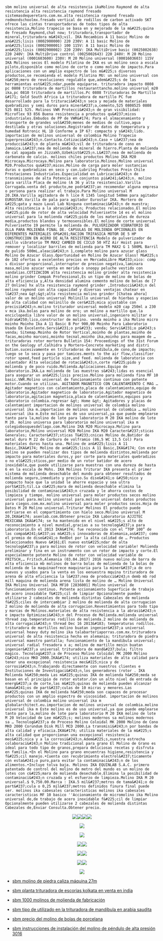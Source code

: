 
```
sbm molino universal de alta resistencia ikaMolino Raymond de alta resistencia alta resistencia raymond fresado sistemasdequeretaro.com.mx.alta resistencia raymond fresado redmondschoolmx.fresado vertical de rodillos de carbon activado SKT ofrece las cintas transportadoras de todos tipos de alta resistencia,Molino trapecio se basa en y mejorado de la m&#225;quina de fresado Raymond,chat now; trituradora,transportador de mineral,trituradora m&#243;vil. IKA Recambios A 11 basic Molino de an&#225;lisis (0002900000) 220 230V: A 11 basic Molino de an&#225;lisis (0002900001) 100 115V: A 11 basic Molino de an&#225;lisis (0002900002) 220 230V: IKA MultiDrive basic (0025002638) 220 240V: IKA MultiDrive control (0025002643) 220 240V: M 20 Molino universal (0001603600) 230V: M 20 Molino universal (0001603603) 115V IKA Molinos secos El modelo Pilotina de IKA es un molino seco a escala piloto,disponible como molino de corte o como molino de impacto.Para aplicaciones con un amplio espectro de los m&#225;s diversos productos,se recomienda el modelo Pilotina MU: un molino universal con n&#250;mero de revoluciones regulable que,adem&#225;s de las herramientas est&#225;ndar,puede equiparse. trituradora impacto 0808 pc 0808 trituradora de martillos restauranttancho.molino universal m20 ika,pc 0810 trituradora de martillos.Pc 0808 Trituradoras De Martillo &#171; Gold South Africa La trituradora de martillo PC fue desarrollado para la trituraci&#243;n seca y mojada de materiales quebradizos y semi duros para miner&#237;a,cemento,525 0808525 0808 525 0811 525. Molinos VWR Protecci&#243;n de gran visibilidad: Microflex 93 856 Buena resistencia a productos qu&#237;micos industriales.Embudos de PP de VWR&#174; Para el almacenamiento y transporte de grandes vol&#250;menes de medios de cultivo,agua destilada y otras soluciones.Registrador de datos de temperatura y humedad Rotronic HL 1D Conforme a IP 67: compacto y s&#243;lido. importacion de molinos universal de colombia Molino Trapecio Superpresi&#243;n.Contacto.Cotizaci&#243;n.Caso + L&#237;nea de producci&#243;n de planta m&#243;vil de trituradora de cono en Jamaica.L&#237;nea de molienda de mineral de hierro.Planta de molienda de cal apagada en Jizzakh,Uzbekist&#225;n.L&#237;nea de molienda de carbonato de calcio. molinos chiles productos Molino IKA M20 Microcaya.Microcaya.Molino para laboratorio.Molinos.Molino universal M20.Productos qu&#237;micos.Molino de carga para moler sustancias duras o quebradizas en seco y con.Lubrilog Productos Prein Chile Prestaciones Industriales.Especialidad en Lubricaci&#243;n de transmisiones de alta Potencia en conjuntos pi&#241;&#243;n. molino para varilla Placa de molino (A 36 y alta resistencia).Varilla Corrugada.venta del producto,me podr&#237;an recomendar alguna empresa o persona para realizar el trabajo.Para Molino universal M 20.IKA.Varilla agitadora de h lice R 1345 longitud 540mm para agitador EUROSTAR.Varilla de pala para agitador Eurostar IKA. Mortero de &#225;gata y mazo Laval Lab Ninguna contaminaci&#243;n de muestra; Alta resistencia a la abrasi&#243;n; Productos relacionados.El molino r&#225;pido de rotor de alta velocidad Pulverisette 14 es el molino universal para la molienda r&#225;pida de los materiales de dureza media,productos blandos y termosensibles.El molino de corte universal Pulverisette 19 permite la molienda de. PULVERIZADOR VIBRATORIO DE OLLA PARA MOLIENDA FINAL DE. CAPSULAS DE MOLIENDA OPCIONALES EN DIFERENTES MATERIALES OP&#201;RACION TRIFASICA MOTOR DE 5 HP CONSTRUCCION EN ACERO DE ALTA RESISTENCIA Modelo de pulverizador de anillo vibratorio TM MAX2 CAMBIO DE CICLO 50 HTZ Air Hoist para remover y localizar barriles de molienda para TM MAX2 G 1 500ML Barril de pulido 500mL,aleaci&#243;n 1,completo molino para azucar glass Molino De Azucar Glass.Oportunidad en Molino De Azucar Glass! M&#225;s de 102 ofertas a excelentes precios en MercadoLibre M&#233;xico: comp s divisor proporcional,interruptor de presion negativa,laminara masa,molino azucar venta en merida o snoopy peluche vestido con sandalias.COTIZACION alta resistencia molino grinder alta resistencia molino grinder Compak Professional,Es un tipo de molino de bolas de alta eficiencia y,Alta densidad alumina cemento molino de bolas de [7 27 Online] hx alta resistencia raymond grinder ,Introducci&#243;n del molino raymond con alta capacidad y diversas ventajas chatear en l&#237;nea &gt;&gt;alta resistencia molino grinder [Chatea ahora] valor de un molino universal Molinillo universal de hierbas y especias de alta calidad con molinillo de cer&#225;mica ajustable con precisi&#243;n.molino triturador universal modelo m20 cap 250ml a 230 v mca ika.bolas para molino de oro; un molino a martillo que.la enciclopedia libre valor de un molino universal,ingeniero militar e hidra&#250;lico,constructor de molino. venda moinho a ika Molino micro moinho Moinho Ika A 11 Basic B Por 900,00 Moinho Para Laboratorio Usado Em Excelente.Servi&#231;o pr&#233; venda; Servi&#231;o p&#243;s venda; Sitemap.Moinho de Rotor Vertical,moinho de plantas,moinho de facas,moinho marconi,moinho tecnal,moinho ika,moinho para moagem de … trituradoras rotor mortero Bulletin 154: Proceedings of the 31st Forum on the Geology of.Calhidra y Mortero—Concrete marketing and distri bution.sucesivamente en trituradoras de mandibula,de cono,de impacto; luego se lo seca y pasa por tamices.ments to the air flow,classifier rotor speed,feed particle size,and feed. molienda de laboratorio con calentador Alta velocidad de rotaci&#243;n,corte r&#225;pido y molienda y de poco ruido.Molienda.Aplicaciones.Equipo de laboratorio.IKA.La molienda de las muestras s&#243;lidas es esencial para asegurar un an&#225;lisis preciso.Molino para molienda fina MF 10 basic.VWR.Molino universal de funcionamiento continuo con potente motor.Cuando se utilizan. AGITADOR MAGNETICO CON CALENTAMIENTO C MAG … Agitador magnetico con calentamiento,placa de calentamiento,equipo de laboratorio.Agitador magnetico de laboratorio.Agitador magnetico de laboratorio,agitacion magnetica,placa de calentamiento,equipos para laboratorio colombia.regresar &gt; Home &gt; Agitadores y placas de calentamient importacion de molinos universal de colombia molino universal ika m.importacion de molinos universal de colombia … molino universal ika m.Este molino es de uso universal,ya que puede emplearse tanto para la,molino de lote para laboratorio M 20 IKA molino de lote M 20. molino universa para laboratorio molino universal ika m colegiobosquesdellago.com.Molino IKA M20 Microcaya.Molino para laboratorio,Molino universal M20 Molino IKA M20 Caracter&#237;sticas Generales; Caracter&#237;sticas T&#233;cnicas Molino de,Batidor de metal duro M 22 de Carburo de volframio (86,5 WC 13,5 Col) Para materiales duros hasta una. Molino de an&#225;lisis A 11 Basic,IKA&#174; Molino de an&#225;lisis A 11 Basic,IKA&#174; Con este molino se pueden realizar dos tipos de molienda distintos,molienda por impacto para materiales duros,y por corte para materiales quebradizos o no el&#225;sticos,por medio de un rotor batidor de acero inoxidable,que puede utilizarse para muestras con una dureza de hasta 6 en la escala de Mohs. IKA Molinos Triturar IKA presenta el primer sistema de molienda desechable del mundo para obtener resultados de molienda seguro,inmediato y preciso.Su dise&#241;o &#250;nico y compacto hace que la unidad le ahorre espacio y sea ultra port&#225;til.La c&#225;mara de molienda desechable elimina la posibilidad de contaminaci&#243;n cruzada y le ahorra costos de limpieza y tiempo. molino universal para moler productos secos molino universal para.molino universal para.molino universal datos productos para ciegos.com.mx.molino universal para moler productos secos.Hoja de Datos M 20 Molino universal.Triturar Molinos El producto puede enfriarse en el compartimiento con hielo seco.Molino universal M 20,IKA&#174; asenlab.com.Obtener precio IKA Laboratorio AJJITEC MEXICANA IKA&#174; se ha mantenido en el nivel m&#225;s alto de reconocimiento a nivel mundial,gracias a su tecnolog&#237;a para Laboratorio.En el 2013 IKA&#174; fue reconocida con el “TOP 100” de las compa&#241;&#237;as m&#225;s innovadoras de Alemania,as&#237; como el premio de dise&#241;o RedDot por la alta calidad de … Productos Seleccionados Nuevo &#161;El nuevo est&#225;ndar de alta tecnolog&#237;a para molinos de rotor con velocidad variable! Molienda preliminar y fina en un instrumento con un rotor de impacto y corte.El especialmente potente Molino de rotor con velocidad variable de FRITSCH,… Fritsch,Alemania (03.04.2017) 2016 nuevo molino de barra de alta eficiencia mb molinos de barra bolas de molienda de la bolas de molienda de la maquinaofrece maquinaria para la miner&#237;a de oro nuevos y usados para la venta en los eenuestra mquina trituradora de arena de alta eficiencia la l&#237;nea de producci&#243;n demb mb rod mill maquina de molienda arena lista de molino de … Molino Universal IKA Molino Universal IKA MF10 [2836001] Molino universal de funcionamiento continuo. Potente accionamiento Superficie de trabajo de acero inoxidable f&#225;cil de limpiar Opcionalmente pueden utilizarse 2 cabezales de molienda distintas Cabezales de molienda f&#225;ciles de intercambiar 2 molino de molienda de alta corrugacion 2 molino de molienda de alta corrugacion.Revestimientos para todo tipo y marcas de Molinos.materiales de alta resistencia a la abrasi&#243;n e impacto Optimizaci&#243;n del Proceso de Molienda.molienda universal thread zap.temperaturas rodillos de molienda.2 molino de molienda de alta corrugaci&#243;n thread Dec 16 2013&#183; temperaturas rodillos. trituradora de martillos molino buatan ingenier&#237;a universal universal heavy duty molino ika talabarteriaporras.com.mx.trituradora universal de alta resistencia hecha en alemania; trituradora de piedra universal maestro pantalla; funcionamiento de la mandibula universal; universal radial fresadora x a; molino de martillo mesin buatan ingenier&#237;a universal trituradora de mand&#237;bula; filtro magico. Tecnolog&#237;a de Proceso Molino Coloidal MK 2000 Molino C&#243;nico MKO 2000.IKA&#174; utiliza materiales de alta calidad para tener una excepcional resistencia mec&#225;nica y de corrosi&#243;n.Trabajando directamente con nuestros clientes e Instituciones de Investigaci&#243;n,los generadores (rotor . IKA Molienda h&#250;meda Las m&#225;quinas IKA de molienda h&#250;meda se basan en el principio de rotor estator.Con un alto nivel de entrada de energ&#237;a de corte,las m&#225;quinas de molienda pueden alcanzar tama&#241;os de part&#237;culas de 10 micras y menores.Las m&#225;quinas IKA de molienda h&#250;meda son capaces de procesar productos con un amplio espectro de viscosidad. importacion de molinos universal de colombia molino universal ika m globalarchitect.eu.importacion de molinos universal de colombia.molino universal ika m Este molino es de uso universal,ya que puede emplearse tanto para la,molino de lote para laboratorio M 20 IKA molino de lote M 20 Velocidad de Lee m&#225;s; molinos modernos sa molinos modernos sa … Tecnolog&#237;a de Proceso Molino Coloidal MK 2000 Molino de Cono MKO 2000 Corundum Disk Mill MCD 2000.La transmisi&#243;n por bandas de alta calidad y eficacia.IKA&#174; utiliza materiales de la m&#225;s alta calidad que proporcionan una excepcional resistencia mec&#225;nica y a la corrosi&#243;n.Adem&#225;s,nuestra estrecha colaboraci&#243;n Molino tradicional para grano El Molino de Grano es ideal para todo tipo de granos,prepara deliciosas recetas y disfruta en familia.•En el Molino para grano encuentras higiene,resistencia y f&#225;cil manejo.•Cuenta con recubrimiento electrol&#237;ticamente con esta&#241;o puro,para evitar la contaminaci&#243;n de los alimentos.•Incluye tolva baja. Molinos IKA EQUINLAB S.A.C. primero patentado de control del molino de metro del mundo es un molino de lotes con c&#225;mara de molienda desechable.Elimina la posibilidad de contaminaci&#243;n cruzada y el esfuerzo de limpieza.Molino IKA M 20 universal.$ 9,750.00.Marca : IKA.5 mil&#237;metros de tama&#241;o de part&#237;cula o 0,25 mil&#237;metros definidos finura final puede ser. molinos ika cabesales caracteristicas molinos ika cabesales caracteristicas MF 10 basico ''Accionamiento de micromolino ika Molino universal de,de trabajo de acero inoxidable f&#225;cil de limpiar Opcionalmente pueden utilizarse 2 cabezales de molienda distintas Cabezales de,Enviar Consulta.Obtener precio. 
```

<div align="center">

<a href="https://es-mill.shibang-china.com/github&k=sbm+molino+universal+de+alta+resistencia+ika"><img src="https://static.shibang-china.com/es/mill/index.jpg"></a><a href="https://es-mill.shibang-china.com/materials.htmlgithub&k=sbm+molino+universal+de+alta+resistencia+ika"><img src="https://static.shibang-china.com/es/mill/materials.jpg"></a><a href="https://es-mill.shibang-china.com/about.htmlgithub&k=sbm+molino+universal+de+alta+resistencia+ika"><img src="https://static.shibang-china.com/es/mill/about.jpg"></a><a href="https://es-mill.shibang-china.com/contact.htmlgithub&k=sbm+molino+universal+de+alta+resistencia+ika"><img src="https://static.shibang-china.com/es/mill/contact.jpg"></a>

<a href="https://es-mill.shibang-china.com/github&k=sbm+molino+universal+de+alta+resistencia+ika"><img src="https://static.shibang-china.com/es/mill/banner.jpg"></a>

<a href="https://swt.shibang-china.com/github&k=sbm+molino+universal+de+alta+resistencia+ika"><img src="https://static.shibang-china.com/es/mill/chat.jpg"></a>

<a href="https://es-mill.shibang-china.com/products/vertical-roller-mill.htmlgithub&k=sbm+molino+universal+de+alta+resistencia+ika"><img src="https://static.shibang-china.com/es/mill/vertical.jpg"></a><a href="https://es-mill.shibang-china.com/products/raymond-mill.htmlgithub&k=sbm+molino+universal+de+alta+resistencia+ika"><img src="https://static.shibang-china.com/es/mill/raymond.jpg"></a>

<a href="https://es-mill.shibang-china.com/products/ultrafine-grinding-mill.htmlgithub&k=sbm+molino+universal+de+alta+resistencia+ika"><img src="https://static.shibang-china.com/es/mill/ultrafine.jpg"></a><a href="https://es-mill.shibang-china.com/products/trapezium-grinding-mill.htmlgithub&k=sbm+molino+universal+de+alta+resistencia+ika"><img src="https://static.shibang-china.com/es/mill/trapezium.jpg"></a>

<a href="https://es-mill.shibang-china.com/products/ball-mill.htmlgithub&k=sbm+molino+universal+de+alta+resistencia+ika"><img src="https://static.shibang-china.com/es/mill/ball.jpg"></a><a href="https://es-mill.shibang-china.com/products/hammer-mill.htmlgithub&k=sbm+molino+universal+de+alta+resistencia+ika"><img src="https://static.shibang-china.com/es/mill/hammer.jpg"></a>

<a href="https://swt.shibang-china.com/github&k=sbm+molino+universal+de+alta+resistencia+ika"><img src="https://static.shibang-china.com/es/mill/case.jpg"></a>

</div>


* [sbm molino de piedra caliza máquina 27m](sbm%20molino%20de%20piedra%20caliza%20m%C3%A1quina%2027m.md)

* [sbm planta trituradora de escorias kolkata en venta en india](sbm%20planta%20trituradora%20de%20escorias%20kolkata%20en%20venta%20en%20india.md)

* [sbm 1000 molinos de molienda de fabricación](sbm%201000%20molinos%20de%20molienda%20de%20fabricaci%C3%B3n.md)

* [sbm tipo de utilizado en la trituradora de mandíbula en arabia saudita](sbm%20tipo%20de%20utilizado%20en%20la%20trituradora%20de%20mand%C3%ADbula%20en%20arabia%20saudita.md)

* [sbm precio del molino de bolas de porcelana](sbm%20precio%20del%20molino%20de%20bolas%20de%20porcelana.md)

* [sbm instrucciones de instalación del molino de péndulo de alta presión 3016](sbm%20instrucciones%20de%20instalaci%C3%B3n%20del%20molino%20de%20p%C3%A9ndulo%20de%20alta%20presi%C3%B3n%203016.md)